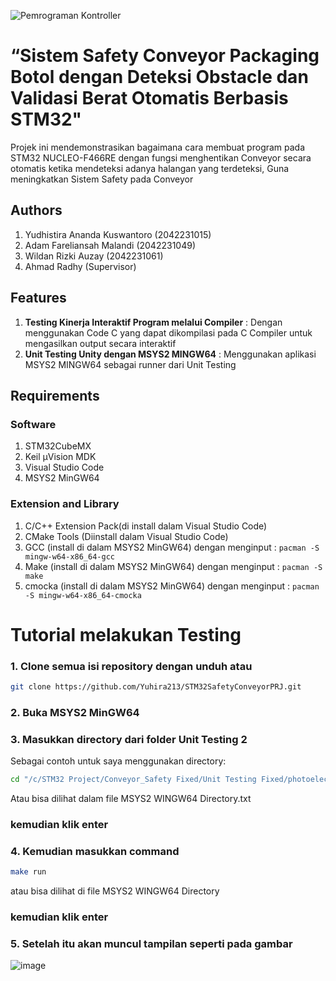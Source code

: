 ![Pemrograman Kontroller](https://github.com/user-attachments/assets/796ec06f-dec0-434b-bbf2-f1547aebe82d)
# “Sistem Safety Conveyor Packaging Botol dengan Deteksi Obstacle dan Validasi Berat Otomatis Berbasis STM32"
 
 Projek ini mendemonstrasikan bagaimana cara membuat program pada STM32 NUCLEO-F466RE dengan fungsi menghentikan Conveyor secara otomatis ketika mendeteksi adanya halangan yang terdeteksi, Guna meningkatkan Sistem Safety pada Conveyor

 ## Authors
1. Yudhistira Ananda Kuswantoro (2042231015)
2. Adam Fareliansah Malandi (2042231049)
3. Wildan Rizki Auzay (2042231061)
4. Ahmad Radhy (Supervisor)

## Features
1. **Testing Kinerja Interaktif Program melalui Compiler** : Dengan menggunakan Code C yang dapat dikompilasi pada C Compiler untuk mengasilkan output secara interaktif
2. **Unit Testing Unity dengan MSYS2 MINGW64** : Menggunakan aplikasi MSYS2 MINGW64 sebagai runner dari Unit Testing

## Requirements
### Software
1. STM32CubeMX
2. Keil µVision MDK
3. Visual Studio Code
4. MSYS2 MinGW64

### Extension and Library
1. C/C++ Extension Pack(di install dalam Visual Studio Code)
2. CMake Tools (Diinstall dalam Visual Studio Code)
3. GCC (install di dalam MSYS2 MinGW64) dengan menginput : ``` pacman -S mingw-w64-x86_64-gcc ```
4. Make (install di dalam MSYS2 MinGW64) dengan menginput : ``` pacman -S make ```
5. cmocka (install di dalam MSYS2 MinGW64) dengan menginput : ``` pacman -S mingw-w64-x86_64-cmocka ```

# Tutorial melakukan Testing 
### 1. Clone semua isi repository dengan unduh atau
```bash
git clone https://github.com/Yuhira213/STM32SafetyConveyorPRJ.git
```
### 2. Buka MSYS2 MinGW64
### 3. Masukkan directory dari folder Unit Testing 2
Sebagai contoh untuk saya menggunakan directory:
```bash 
cd "/c/STM32 Project/Conveyor_Safety Fixed/Unit Testing Fixed/photoelectric"
```
Atau bisa dilihat dalam file MSYS2 WINGW64 Directory.txt
### kemudian klik enter
### 4. Kemudian masukkan command
```bash 
make run
```
atau bisa dilihat di file MSYS2 WINGW64 Directory
### kemudian klik enter
### 5. Setelah itu akan muncul tampilan seperti pada gambar
![image](https://github.com/user-attachments/assets/57015532-7013-4b17-a299-545396902cbd)




